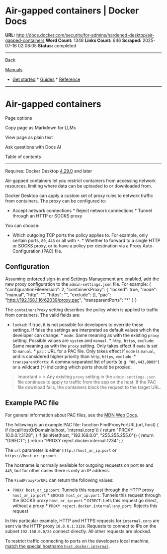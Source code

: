 # Air-gapped containers | Docker Docs

**URL:** http://docs.docker.com/security/for-admins/hardened-desktop/air-gapped-containers
**Word Count:** 1348
**Links Count:** 646
**Scraped:** 2025-07-16 02:08:05
**Status:** completed

---

Back

[Manuals](https://docs.docker.com/manuals/)

  * [Get started](http://docs.docker.com/get-started/)   * [Guides](http://docs.docker.com/guides/)   * [Reference](http://docs.docker.com/reference/)

* * *

# Air-gapped containers

Page options

Copy page as Markdown for LLMs

View page as plain text

Ask questions with Docs AI

Table of contents

* * *

Requires: Docker Desktop [4.29.0](https://docs.docker.com/desktop/release-notes/#4290) and later

Air-gapped containers let you restrict containers from accessing network resources, limiting where data can be uploaded to or downloaded from.

Docker Desktop can apply a custom set of proxy rules to network traffic from containers. The proxy can be configured to:

  * Accept network connections   * Reject network connections   * Tunnel through an HTTP or SOCKS proxy

You can choose:

  * Which outgoing TCP ports the policy applies to. For example, only certain ports, `80`, `443` or all with `*`.   * Whether to forward to a single HTTP or SOCKS proxy, or to have a policy per destination via a Proxy Auto-Configuration \(PAC\) file.

## Configuration

Assuming [enforced sign-in](https://docs.docker.com/enterprise/security/enforce-sign-in/) and [Settings Management](https://docs.docker.com/enterprise/security/hardened-desktop/settings-management/) are enabled, add the new proxy configuration to the `admin-settings.json` file. For example:               {       "configurationFileVersion": 2,       "containersProxy": {         "locked": true,         "mode": "manual",         "http": "",         "https": "",         "exclude": [],         "pac": "http://192.168.1.16:62039/proxy.pac",         "transparentPorts": "*"       }     }

The `containersProxy` setting describes the policy which is applied to traffic from containers. The valid fields are:

  * `locked`: If true, it is not possible for developers to override these settings. If false the settings are interpreted as default values which the developer can change.   * `mode`: Same meaning as with the existing `proxy` setting. Possible values are `system` and `manual`.   * `http`, `https`, `exclude`: Same meaning as with the `proxy` setting. Only takes effect if `mode` is set to `manual`.   * `pac` : URL for a PAC file. Only takes effect if `mode` is `manual`, and is considered higher priority than `http`, `https`, `exclude`.   * `transparentPorts`: A comma-separated list of ports \(e.g. `"80,443,8080"`\) or a wildcard \(`*`\) indicating which ports should be proxied.

> Important >  > Any existing `proxy` setting in the `admin-settings.json` file continues to apply to traffic from the app on the host. If the PAC file download fails, the containers block the request to the target URL.

## Example PAC file

For general information about PAC files, see the [MDN Web Docs](https://developer.mozilla.org/en-US/docs/Web/HTTP/Proxy_servers_and_tunneling/Proxy_Auto-Configuration_PAC_file).

The following is an example PAC file:               function FindProxyForURL(url, host) {     	if (localHostOrDomainIs(host, 'internal.corp')) {     		return "PROXY 10.0.0.1:3128";     	}     	if (isInNet(host, "192.168.0.0", "255.255.255.0")) {     	    return "DIRECT";     	}         return "PROXY reject.docker.internal:1234";     }

The `url` parameter is either `http://host_or_ip:port` or `https://host_or_ip:port`.

The hostname is normally available for outgoing requests on port `80` and `443`, but for other cases there is only an IP address.

The `FindProxyForURL` can return the following values:

  * `PROXY host_or_ip:port`: Tunnels this request through the HTTP proxy `host_or_ip:port`   * `SOCKS5 host_or_ip:port`: Tunnels this request through the SOCKS proxy `host_or_ip:port`   * `DIRECT`: Lets this request go direct, without a proxy   * `PROXY reject.docker.internal:any_port`: Rejects this request

In this particular example, HTTP and HTTPS requests for `internal.corp` are sent via the HTTP proxy `10.0.0.1:3128`. Requests to connect to IPs on the subnet `192.168.0.0/24` connect directly. All other requests are blocked.

To restrict traffic connecting to ports on the developers local machine, [match the special hostname `host.docker.internal`](https://docs.docker.com/desktop/features/networking/#i-want-to-connect-from-a-container-to-a-service-on-the-host).